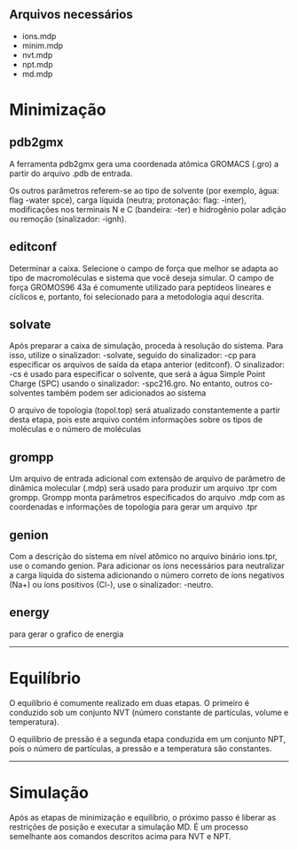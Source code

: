 ## Arquivos necessários
* ions.mdp
* minim.mdp
* nvt.mdp
* npt.mdp
* md.mdp

# Minimização
## pdb2gmx
A ferramenta pdb2gmx gera uma coordenada atômica GROMACS (.gro) a partir do arquivo .pdb de entrada.

Os outros parâmetros referem-se ao tipo de solvente (por exemplo, água: flag -water spce), carga líquida (neutra; protonação: flag: -inter), modificações nos terminais N e C (bandeira: -ter) e hidrogênio polar adição ou remoção (sinalizador: -ignh).

## editconf
Determinar a caixa. Selecione o campo de força que melhor se adapta ao tipo de macromoléculas e sistema que você deseja simular. O campo de força GROMOS96 43a é comumente utilizado para peptídeos lineares e cíclicos e, portanto, foi selecionado para a metodologia aqui descrita.

## solvate
Após preparar a caixa de simulação, proceda à resolução do sistema. Para isso, utilize o sinalizador: -solvate, seguido do sinalizador: -cp para especificar os arquivos de saída da etapa anterior (editconf). O sinalizador: -cs é usado para especificar o solvente, que será a água Simple Point Charge (SPC) usando o sinalizador: -spc216.gro. No entanto, outros co-solventes também podem ser adicionados ao sistema

O arquivo de topologia (topol.top) será atualizado constantemente a partir desta etapa, pois este arquivo contém informações sobre os tipos de moléculas e o número de moléculas

## grompp
Um arquivo de entrada adicional com extensão de arquivo de parâmetro de dinâmica molecular (.mdp) será usado para produzir um arquivo .tpr com grompp. Grompp monta parâmetros especificados do arquivo .mdp com as coordenadas e informações de topologia para gerar um arquivo .tpr

## genion

Com a descrição do sistema em nível atômico no arquivo binário ions.tpr, use o comando genion. Para adicionar os íons necessários para neutralizar a carga líquida do sistema adicionando o número correto de íons negativos (Na+) ou íons positivos (Cl-), use o sinalizador: -neutro.


## energy
para gerar o grafico de energia

***

# Equilíbrio
O equilíbrio é comumente realizado em duas etapas. O primeiro é conduzido sob um conjunto NVT (número constante de partículas, volume e temperatura).

O equilíbrio de pressão é a segunda etapa conduzida em um conjunto NPT, pois o número de partículas, a pressão e a temperatura são constantes.


***

# Simulação

Após as etapas de minimização e equilíbrio, o próximo passo é liberar as restrições de posição e executar a simulação MD. É um processo semelhante aos comandos descritos acima para NVT e NPT.
